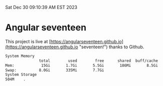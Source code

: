 Sat Dec 30 09:10:39 AM EST 2023

# Angular seventeen


This project is live at [https://angularseventeen.github.io](https://angularseventeen.github.io "seventeen!") thanks to Github.

```bash
System Memory
               total        used        free      shared  buff/cache   available
Mem:            15Gi       1.7Gi       5.5Gi       186Mi       8.5Gi        13Gi
Swap:          8.0Gi       335Mi       7.7Gi
System Storage
504M	.
```
```bash
